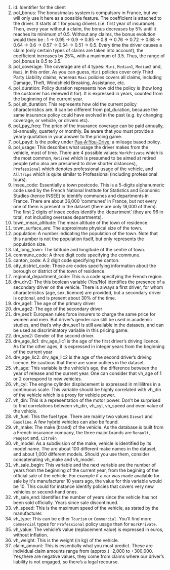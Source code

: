 1. id: Identifier for the client
2. pol_bonus: The bonus/malus system is compulsory in France, but we will only use it here as a possible feature. The coefficient is attached to the driver. It starts at 1 for young drivers (i.e. first year of insurance). Then, every year without a claim, the bonus decreases by 5% until it reaches its minimum of 0.5. Without any claims, the bonus evolution would then be : 1 -> 0.95 -> 0.9 -> 0.85 -> 0.8 -> 0.76 -> 0.72 -> 0.68 -> 0.64 -> 0.6 -> 0.57 -> 0.54 -> 0.51 -> 0.5. Every time the driver causes a claim (only certain types of claims are taken into account), the coefficient increases  by  25%,  with  a  maximum  of  3.5. Thus,  the  range  of pol_bonus is 0.5  to  3.5.
3. pol_coverage: The coverage are of 4 types: `Mini`, `Median1`, `Median2` and, `Maxi`, in this order. As you can guess, `Mini` policies cover only Third Party Liability claims, whereas `Maxi` policies covers all claims, including Damage, Theft, Windshield Breaking, Assistance, etc.
4. pol_duration: Policy duration represents how old the policy is (how long the customer has renewed it for). It is expressed in years, counted from the beginning of the current year. 
5. pol_sit_duration: This represents how old the current policy characteristics are. It can be different from pol_duration, because the same insurance policy could have evolved in the past (e.g. by changing coverage, or vehicle, or drivers etc).
6. pol_pay_freq: The price of the insurance coverage can be paid annually, bi-annually, quarterly or monthly. Be aware that you must provide a yearly quotation in your answer to the pricing game.
7. pol_payd: Is the policy under [Pay-A-You-Drive](https://en.wikipedia.org/wiki/Usage-based_insurance); a mileage based policy.
8. pol_usage: This describes what usage the driver makes from the vehicle, most of time. There are 4 possible values: `WorkPrivate` which is the most common, `Retired` which is presumed to be aimed at retired people (who also are presumed to drive shorter distances), `Professional` which denotes professional usage of the vehicle, and `AllTrips` which is quite similar to Professional (including professional tours). 
9. insee_code: Essentially a town postcode. This is a  5-digits alphanumeric code used by the French National Institute for Statistics and Economic Studies (hence INSEE) to identify communes and departments in France. There are about 36,000 ‘communes’ in France, but not every one of them is present in the dataset (there are only 18,000 of them). The first 2 digits of insee codes identify the ‘department’ (they are 96 in total, not including overseas departments).
10. town_mean_altitude: The mean altitude of the town of residence. 
11. town_surface_are: The approximate physical size of the town. 
12. population: A number indicating the population of the town. Note that this number is not the population itself, but only represents the population size. 
13. lat_long_town: The latitude and longitude of the centre of town. 
14. commune_code: A three digit code specifying the commune. 
15. canton_code: A 2 digit code specifying the canton.
16. city_district_code: These are codes specifying information about the borough or district of the town of residence. 
17. regional_department_code: This is a code specifying the French region.
18. drv_drv2: The this boolean variable (Yes/No) identifies the presence of a secondary driver on the vehicle. There is always a first driver, for whom characteristics (age, sex, licence) are provided, but a secondary driver is optional, and is present about 30% of the time.
19. drv_age1: The age of the primary driver
20. drv_age2: The age of the secondary driver
21. drv_sex1: European rules force insurers to charge the same price for women and men. But driver’s gender can still be used in academic studies, and that’s why drv_sex1 is still available in the datasets, and can be used as discriminatory variable in this pricing game.
22. drv_sex2: Gender of the second driver.
23. drv_age_lic1: drv_age_lic1 is the age of the first driver’s driving licence. As for the other ages, it is expressed in integer years from the beginning of the current year
24. drv_age_lic2: drv_age_lic2 is the age of the second driver’s driving licence. Be cautious that there are some outliers in the dataset.
25. vh_age: This variable is the vehicle’s age, the difference between the year of release and the current year. One can consider that vh_age of 1 or 2 correspond to new vehicles.
26. vh_cyl: The engine cylinder displacement is expressed  in millilitres in a continuous scale. This variable should be highly correlated with vh_din of the vehicle which is a proxy for vehicle power.
27. vh_din: This is a representation of the motor power. Don’t be surprised to find correlations between vh_din, vh_cyl, vh_speed and even value of the vehicle.
28. vh_fuel: This the fuel type. There are mainly two values `Diesel` and `Gasoline`. A few hybrid vehicles can also be found.
29. vh_make: The make (brand) of the vehicle. As the database is built from a French insurance company, the three major brands are `Renault`, `Peugeot` and, `Citroën`
30. vh_model: As a subdivision of the make, vehicle is identified by its model name. The are about 100 different make names in the dataset, and about 1,000 different models. Should you use them, consider concatenating vh_make and vh_model.
31. vh_sale_begin: This variable and the next variable are the number of years from the beginning of the current year, from the begining of the official sale of the vehicle. For example if a car was made available for sale by it's manufacturer 10 years ago, the value for this variable would be 10. This could for instance identify policies that covers very new vehicles or second-hand ones.
32. vh_sale_end: Identifies the number of years since the vehicle has not been sold officially. Years since sale discontinued. 
33. vh_speed: This is the maximum speed of the vehicle, as stated by the manufacturer.
34. vh_type: This can be either `Tourism` or `Commercial`. You’ll  find  more `Commercial` types for `Professional` policy usage than for `WorkPrivate`.
35. vh_value: The vehicle’s value (replacement value) is expressed in euros, without inflation.
36. vh_weight: This is the weight (in kg) of the vehicle.
37. claim_amount: This is essentially what you must predict. These are individual claim amounts range from (approx.) -2,000 to +300,000. Yes,there are negative values, they come from claims where our driver’s liability is not engaged, so there’s a legal recourse.
